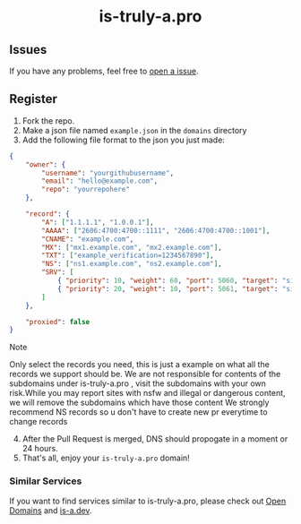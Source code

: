 <h1 align="center">is-truly-a.pro</h1>

## Issues
If you have any problems, feel free to [open a issue](https://github.com/is-really-pro/register/issues/new/choose).

## Register
1. Fork the repo.
2. Make a json file named `example.json` in the `domains` directory
3. Add the following file format to the json you just made:
```json
{
    "owner": {
        "username": "yourgithubusername",
        "email": "hello@example.com",
        "repo": "yourrepohere"
    },

    "record": {
        "A": ["1.1.1.1", "1.0.0.1"],
        "AAAA": ["2606:4700:4700::1111", "2606:4700:4700::1001"],
        "CNAME": "example.com",
        "MX": ["mx1.example.com", "mx2.example.com"],
        "TXT": ["example_verification=1234567890"],
        "NS": ["ns1.example.com", "ns2.example.com"],
        "SRV": [
            { "priority": 10, "weight": 60, "port": 5060, "target": "sipserver.example.com" },
            { "priority": 20, "weight": 10, "port": 5061, "target": "sipbackup.example.com" }
        ]
    },

    "proxied": false
}
```
> [!NOTE]
> Only select the records you need, this is just a example on what all the records we support should be.
> We are not responsible for contents of the subdomains under is-truly-a.pro , visit the subdomains with your own risk.While you may report sites with nsfw and illegal or dangerous content, we will remove the subdomains which have those content
> We strongly recommend NS records so u don't have to create new pr everytime to change records 

4. After the Pull Request is merged, DNS should propogate in a moment or 24 hours.
5. That's all, enjoy your `is-truly-a.pro` domain!

### Similar Services
If you want to find services similar to is-truly-a.pro, please check out [Open Domains](https://github.com/open-domains/register) and [is-a.dev](https://github.com/is-a-dev/register).
